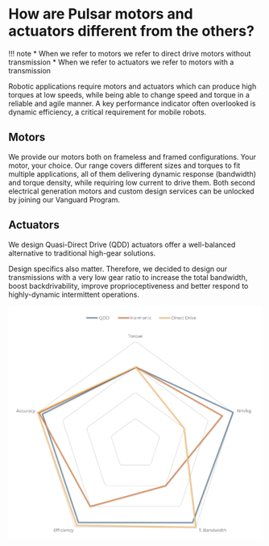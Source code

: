 # How are Pulsar motors and actuators different from the others?

!!! note
    * When we refer to motors we refer to direct drive motors without transmission
    * When we refer to actuators we refer to motors with a transmission

Robotic applications require motors and actuators which can produce high torques at low speeds, while being able to change speed and torque in a reliable and agile manner. A key performance indicator often overlooked is dynamic efficiency, a critical requirement for mobile robots. 

## Motors 

We provide our motors both on frameless and framed configurations. Your motor, your choice. Our range covers different sizes and torques to fit multiple applications, all of them delivering dynamic response (bandwidth) and torque density, while requiring low current to drive them. Both second electrical generation motors and custom design services can be unlocked by joining our Vanguard Program.​

## Actuators

We design Quasi-Direct Drive (QDD) actuators offer a well-balanced alternative to traditional high-gear solutions.

Design specifics also matter. Therefore, we decided to design our transmissions with a very low gear ratio to increase the total bandwidth, boost backdrivability, improve proprioceptiveness and better respond to highly-dynamic intermittent operations.

![Transmission graph](figs/Graph-TAETBNm.png)